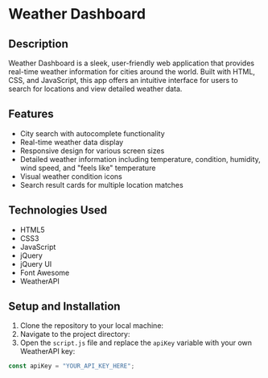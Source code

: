 # Weather Dashboard

## Description

Weather Dashboard is a sleek, user-friendly web application that provides real-time weather information for cities around the world. Built with HTML, CSS, and JavaScript, this app offers an intuitive interface for users to search for locations and view detailed weather data.

## Features

- City search with autocomplete functionality
- Real-time weather data display
- Responsive design for various screen sizes
- Detailed weather information including temperature, condition, humidity, wind speed, and "feels like" temperature
- Visual weather condition icons
- Search result cards for multiple location matches

## Technologies Used

- HTML5
- CSS3
- JavaScript
- jQuery
- jQuery UI
- Font Awesome
- WeatherAPI

## Setup and Installation

1. Clone the repository to your local machine:
2. Navigate to the project directory:
3. Open the `script.js` file and replace the `apiKey` variable with your own WeatherAPI key:

```javascript
const apiKey = "YOUR_API_KEY_HERE";
```
